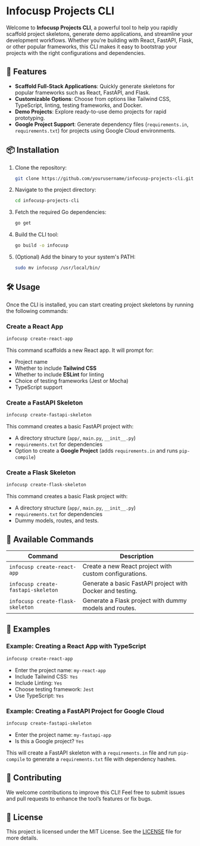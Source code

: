 # Infocusp Projects CLI

Welcome to **Infocusp Projects CLI**, a powerful tool to help you rapidly scaffold project skeletons, generate demo applications, and streamline your development workflows. Whether you're building with React, FastAPI, Flask, or other popular frameworks, this CLI makes it easy to bootstrap your projects with the right configurations and dependencies.

## 🚀 Features

- **Scaffold Full-Stack Applications**: Quickly generate skeletons for popular frameworks such as React, FastAPI, and Flask.
- **Customizable Options**: Choose from options like Tailwind CSS, TypeScript, linting, testing frameworks, and Docker.
- **Demo Projects**: Explore ready-to-use demo projects for rapid prototyping.
- **Google Project Support**: Generate dependency files (`requirements.in`, `requirements.txt`) for projects using Google Cloud environments.

## 📦 Installation

1. Clone the repository:

   ```bash
   git clone https://github.com/yourusername/infocusp-projects-cli.git
   ```

2. Navigate to the project directory:

   ```bash
   cd infocusp-projects-cli
   ```

3. Fetch the required Go dependencies:

   ```bash
   go get
   ```

4. Build the CLI tool:

   ```bash
   go build -o infocusp
   ```

5. (Optional) Add the binary to your system's PATH:
   ```bash
   sudo mv infocusp /usr/local/bin/
   ```

## 🛠️ Usage

Once the CLI is installed, you can start creating project skeletons by running the following commands:

### Create a React App

```bash
infocusp create-react-app
```

This command scaffolds a new React app. It will prompt for:

- Project name
- Whether to include **Tailwind CSS**
- Whether to include **ESLint** for linting
- Choice of testing frameworks (Jest or Mocha)
- TypeScript support

### Create a FastAPI Skeleton

```bash
infocusp create-fastapi-skeleton
```

This command creates a basic FastAPI project with:

- A directory structure (`app/`, `main.py`, `__init__.py`)
- `requirements.txt` for dependencies
- Option to create a **Google Project** (adds `requirements.in` and runs `pip-compile`)

### Create a Flask Skeleton

```bash
infocusp create-flask-skeleton
```

This command creates a basic Flask project with:

- A directory structure (`app/`, `main.py`, `__init__.py`)
- `requirements.txt` for dependencies
- Dummy models, routes, and tests.

## 🧰 Available Commands

| Command                            | Description                                               |
| ---------------------------------- | --------------------------------------------------------- |
| `infocusp create-react-app`        | Create a new React project with custom configurations.    |
| `infocusp create-fastapi-skeleton` | Generate a basic FastAPI project with Docker and testing. |
| `infocusp create-flask-skeleton`   | Generate a Flask project with dummy models and routes.    |

## 📝 Examples

### Example: Creating a React App with TypeScript

```bash
infocusp create-react-app
```

- Enter the project name: `my-react-app`
- Include Tailwind CSS: `Yes`
- Include Linting: `Yes`
- Choose testing framework: `Jest`
- Use TypeScript: `Yes`

### Example: Creating a FastAPI Project for Google Cloud

```bash
infocusp create-fastapi-skeleton
```

- Enter the project name: `my-fastapi-app`
- Is this a Google project? `Yes`

This will create a FastAPI skeleton with a `requirements.in` file and run `pip-compile` to generate a `requirements.txt` file with dependency hashes.

## 🤝 Contributing

We welcome contributions to improve this CLI! Feel free to submit issues and pull requests to enhance the tool’s features or fix bugs.

## 📄 License

This project is licensed under the MIT License. See the [LICENSE](LICENSE) file for more details.
